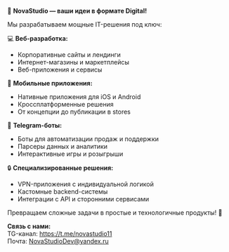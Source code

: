 🚀 **NovaStudio — ваши идеи в формате Digital!**

Мы разрабатываем мощные IT-решения под ключ:

💻 **Веб-разработка:**
- Корпоративные сайты и лендинги
- Интернет-магазины и маркетплейсы  
- Веб-приложения и сервисы

📱 **Мобильные приложения:**
- Нативные приложения для iOS и Android
- Кроссплатформенные решения
- От концепции до публикации в stores

🤖 **Telegram-боты:**
- Боты для автоматизации продаж и поддержки
- Парсеры данных и аналитики      
- Интерактивные игры и розыгрыши

🔒 **Специализированные решения:**
- VPN-приложения с индивидуальной логикой
- Кастомные backend-системы
- Интеграции с API и сторонними сервисами

Превращаем сложные задачи в простые и технологичные продукты! 💙

**Связь с нами:**  
TG-канал: https://t.me/novastudio11  
Почта: NovaStudioDev@yandex.ru
